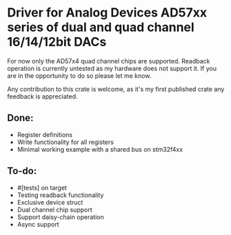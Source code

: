 # Driver for Analog Devices AD57xx series of dual and quad channel 16/14/12bit DACs

For now only the AD57x4 quad channel chips are supported. Readback operation is currently
untested as my hardware does not support it. If you are in the opportunity to do so please
let me know.

Any contribution to this crate is welcome, as it's my first published crate any 
feedback is appreciated.

## Done:
 - Register definitions
 - Write functionality for all registers
 - Minimal working example with a shared bus on stm32f4xx


## To-do:
 - #[tests] on target
 - Testing readback functionality
 - Exclusive device struct
 - Dual channel chip support
 - Support daisy-chain operation
 - Async support

